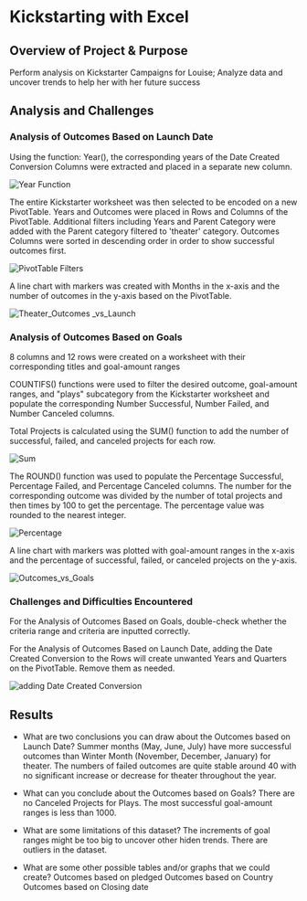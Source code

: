 # Kickstarting with Excel

## Overview of Project & Purpose
Perform analysis on Kickstarter Campaigns for Louise; Analyze data and uncover trends to help her with her future success

## Analysis and Challenges

### Analysis of Outcomes Based on Launch Date
Using the function: Year(), the corresponding years of the Date Created Conversion Columns were extracted and placed in a separate new column. 

![Year Function](https://user-images.githubusercontent.com/84931545/123334379-02056380-d511-11eb-9d9d-5b608a5d5dfb.PNG)

The entire Kickstarter worksheet was then selected to be encoded on a new PivotTable. Years and Outcomes were placed in Rows and Columns of the PivotTable. Additional filters including Years and Parent Category were added with the Parent category filtered to 'theater' category. Outcomes Columns were sorted in descending order in order to show successful outcomes first.

![PivotTable Filters](https://user-images.githubusercontent.com/84931545/123334436-1d706e80-d511-11eb-82c9-afff458c971c.PNG)

A line chart with markers was created with Months in the x-axis and the number of outcomes in the y-axis based on the PivotTable.

![Theater_Outcomes _vs_Launch](https://user-images.githubusercontent.com/84931545/123334475-2cefb780-d511-11eb-8faf-bfb70d48835f.png)

### Analysis of Outcomes Based on Goals
8 columns and 12 rows were created on a worksheet with their corresponding titles and goal-amount ranges 

COUNTIFS() functions were used to filter the desired outcome, goal-amount ranges, and "plays" subcategory from the Kickstarter worksheet and populate the corresponding Number Successful, Number Failed, and Number Canceled columns.

Total Projects is calculated using the SUM() function to add the number of successful, failed, and canceled projects for each row.

![Sum](https://user-images.githubusercontent.com/84931545/123334556-4690ff00-d511-11eb-8d3b-a8db65ddd699.PNG)

The ROUND() function was used to populate the Percentage Successful, Percentage Failed, and Percentage Canceled columns. The number for the corresponding outcome was divided by the number of total projects and then times by 100 to get the percentage. The percentage value was rounded to the nearest integer.

![Percentage](https://user-images.githubusercontent.com/84931545/123334585-4db80d00-d511-11eb-94a1-f5910d61b921.PNG)

A line chart with markers was plotted with goal-amount ranges in the x-axis and the percentage of successful, failed, or canceled projects on the y-axis.

![Outcomes_vs_Goals](https://user-images.githubusercontent.com/84931545/123334603-53155780-d511-11eb-94a0-f291aa6ef053.png)

### Challenges and Difficulties Encountered
For the Analysis of Outcomes Based on Goals, double-check whether the criteria range and criteria are inputted correctly. 

For the Analysis of Outcomes Based on Launch Date, adding the Date Created Conversion to the Rows will create unwanted Years and Quarters on the PivotTable. Remove them as needed.

![adding Date Created Conversion](https://user-images.githubusercontent.com/84931545/123334820-a4254b80-d511-11eb-9963-962876b624f0.PNG)


## Results

- What are two conclusions you can draw about the Outcomes based on Launch Date?
Summer months (May, June, July) have more successful outcomes than Winter Month (November, December, January) for theater.
The numbers of failed outcomes are quite stable around 40 with no significant increase or decrease for theater throughout the year.

- What can you conclude about the Outcomes based on Goals?
There are no Canceled Projects for Plays.
The most successful goal-amount ranges is less than 1000.

- What are some limitations of this dataset?
The increments of goal ranges might be too big to uncover other hiden trends.
There are outliers in the dataset.

- What are some other possible tables and/or graphs that we could create?
Outcomes based on pledged
Outcomes based on Country
Outcomes based on Closing date









